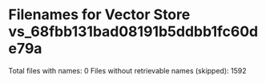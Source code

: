 # Filenames for Vector Store vs_68fbb131bad08191b5ddbb1fc60de79a

Total files with names: 0
Files without retrievable names (skipped): 1592
